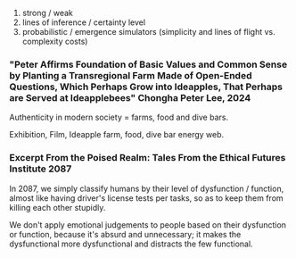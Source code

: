 

1. strong / weak
2. lines of inference / certainty level
3. probabilistic / emergence simulators (simplicity and lines of flight vs. complexity costs)








### "Peter Affirms Foundation of Basic Values and Common Sense by Planting a Transregional Farm Made of Open-Ended Questions, Which Perhaps Grow into Ideapples, That Perhaps are Served at Ideapplebees" Chongha Peter Lee, 2024

Authenticity in modern society = farms, food and dive bars.





Exhibition, Film, Ideapple farm, food, dive bar energy web.






### Excerpt From the Poised Realm: Tales From the Ethical Futures Institute 2087

In 2087, we simply classify humans by their level of dysfunction / function, almost like having driver's license tests per tasks, so as to keep them from killing each other stupidly.

We don't apply emotional judgements to people based on their dysfunction or function, because it's absurd and unnecessary; it makes the dysfunctional more dysfunctional and distracts the few functional.








